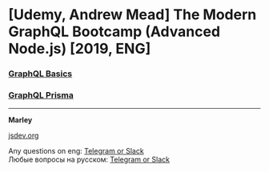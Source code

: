 # [Udemy, Andrew Mead] The Modern GraphQL Bootcamp (Advanced Node.js) [2019, ENG]

### [GraphQL Basics](./01-graphql-basics/README.md)

### [GraphQL Prisma](./02-graphql-prisma/README.md)

---

**Marley**

<a href="https://jsdev.org">jsdev.org</a>

Any questions on eng: <a href="https://jsdev.org/chat/">Telegram or Slack</a>  
Любые вопросы на русском: <a href="https://jsdev.ru/chat/">Telegram or Slack</a>
